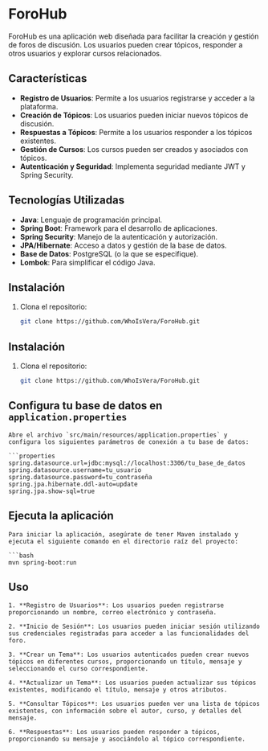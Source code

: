 # ForoHub

ForoHub es una aplicación web diseñada para facilitar la creación y gestión de foros de discusión. Los usuarios pueden crear tópicos, responder a otros usuarios y explorar cursos relacionados.

## Características

- **Registro de Usuarios**: Permite a los usuarios registrarse y acceder a la plataforma.
- **Creación de Tópicos**: Los usuarios pueden iniciar nuevos tópicos de discusión.
- **Respuestas a Tópicos**: Permite a los usuarios responder a los tópicos existentes.
- **Gestión de Cursos**: Los cursos pueden ser creados y asociados con tópicos.
- **Autenticación y Seguridad**: Implementa seguridad mediante JWT y Spring Security.

## Tecnologías Utilizadas

- **Java**: Lenguaje de programación principal.
- **Spring Boot**: Framework para el desarrollo de aplicaciones.
- **Spring Security**: Manejo de la autenticación y autorización.
- **JPA/Hibernate**: Acceso a datos y gestión de la base de datos.
- **Base de Datos**: PostgreSQL (o la que se especifique).
- **Lombok**: Para simplificar el código Java.

## Instalación

1. Clona el repositorio:

   ```bash
   git clone https://github.com/WhoIsVera/ForoHub.git

## Instalación

1. Clona el repositorio:

   ```bash
   git clone https://github.com/WhoIsVera/ForoHub.git

## Configura tu base de datos en `application.properties`

    Abre el archivo `src/main/resources/application.properties` y configura los siguientes parámetros de conexión a tu base de datos:
    
    ```properties
    spring.datasource.url=jdbc:mysql://localhost:3306/tu_base_de_datos
    spring.datasource.username=tu_usuario
    spring.datasource.password=tu_contraseña
    spring.jpa.hibernate.ddl-auto=update
    spring.jpa.show-sql=true
    
## Ejecuta la aplicación

    Para iniciar la aplicación, asegúrate de tener Maven instalado y ejecuta el siguiente comando en el directorio raíz del proyecto:
    
    ```bash
    mvn spring-boot:run

## Uso

    1. **Registro de Usuarios**: Los usuarios pueden registrarse proporcionando un nombre, correo electrónico y contraseña.
    
    2. **Inicio de Sesión**: Los usuarios pueden iniciar sesión utilizando sus credenciales registradas para acceder a las funcionalidades del foro.
    
    3. **Crear un Tema**: Los usuarios autenticados pueden crear nuevos tópicos en diferentes cursos, proporcionando un título, mensaje y seleccionando el curso correspondiente.
    
    4. **Actualizar un Tema**: Los usuarios pueden actualizar sus tópicos existentes, modificando el título, mensaje y otros atributos.
    
    5. **Consultar Tópicos**: Los usuarios pueden ver una lista de tópicos existentes, con información sobre el autor, curso, y detalles del mensaje.
    
    6. **Respuestas**: Los usuarios pueden responder a tópicos, proporcionando su mensaje y asociándolo al tópico correspondiente.
    
    



